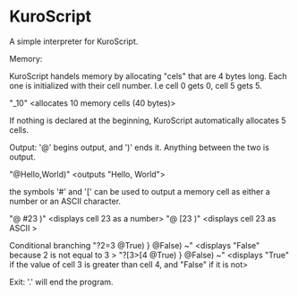 # KuroScript
A simple interpreter for KuroScript.

Memory:

  KuroScript handels memory by allocating "cels" that are 4 bytes long.
  Each one is initialized with their cell number. I.e cell 0 gets 0, cell 5 gets 5.

  "_10"   <allocates 10 memory cells (40 bytes)>

  If nothing is declared at the beginning, KuroScript automatically allocates 5 cells.

Output:
  '@' begins output, and ')' ends it. Anything between the two is output.
  
  "@Hello,World)" <outputs "Hello, World">
  
  the symbols '#' and '[' can be used to output a memory cell as either a number or an ASCII character.
  
  "@ #23 )"       <displays cell 23 as a number>
  "@ [23 )"       <displays cell 23 as ASCII   >

Conditional branching
  "?2=3   @True) } @False) ~" <displays "False" because 2 is not equal to 3                                           >
  "?[3>[4 @True) } @False) ~" <displays "True" if the value of cell 3 is greater than cell 4, and "False" if it is not>

Exit:
    '.' will end the program.

